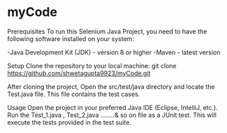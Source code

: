 # myCode

Prerequisites
To run this Selenium Java Project, you need to have the following software installed on your system:

-Java Development Kit (JDK) - version 8 or higher
-Maven - latest version

Setup
Clone the repository to your local machine:
git clone https://github.com/shwetagupta9923/myCode.git

After cloning the project,
Open the src/test/java directory and locate the Test.java file. This file contains the test cases.

Usage
Open the project in your preferred Java IDE (Eclipse, IntelliJ, etc.).
Run the Test_1.java , Test_2.java ........& so on file as a JUnit test. This will execute the tests provided in the test suite.
